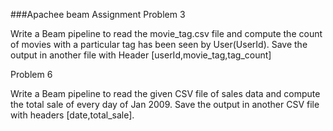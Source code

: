 ###Apachee beam Assignment
Problem 3 


Write a Beam pipeline to read the movie_tag.csv file and compute the count of movies with a particular tag has been seen by User(UserId). Save the output in another file with Header [userId,movie_tag,tag_count]



Problem 6


Write a Beam pipeline to read the given CSV file of sales data and compute the total sale of every day of Jan 2009. Save the output in another CSV file with headers [date,total_sale].

